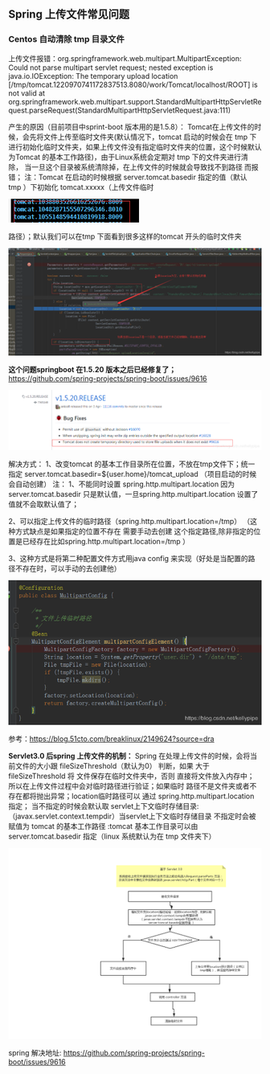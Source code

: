 ## Spring 上传文件常见问题

### Centos 自动清除 tmp 目录文件

上传文件报错：org.springframework.web.multipart.MultipartException: Could not parse multipart servlet request; nested exception is java.io.IOException: The temporary upload location [/tmp/tomcat.1220970741172837513.8080/work/Tomcat/localhost/ROOT] is not valid at org.springframework.web.multipart.support.StandardMultipartHttpServletRequest.parseRequest(StandardMultipartHttpServletRequest.java:111)

产生的原因（目前项目中sprint-boot 版本用的是1.5.8）：
Tomcat在上传文件的时候，会先将文件上传至临时文件夹(默认情况下，tomcat 启动的时候会在 tmp 下 进行初始化临时文件夹，如果上传文件没有指定临时文件夹的位置，这个时候默认为Tomcat 的基本工作路径)，由于Linux系统会定期对 tmp 下的文件夹进行清除， 当一旦这个目录被系统清除掉，在上传文件的时候就会导致找不到路径 而报错；
注：Tomcat 在启动的时候根据 server.tomcat.basedir 指定的值（默认 tmp ）下初始化 tomcat.xxxxx（上传文件临时

 ![å¨è¿éæå¥å¾çæè¿°](assets/20200227133106992.png) 

路径）；默认我们可以在tmp 下面看到很多这样的tomcat 开头的临时文件夹

 ![å¨è¿éæå¥å¾çæè¿°](assets/20200227133204615.png) 



**这个问题springboot 在1.5.20 版本之后已经修复了；**
https://github.com/spring-projects/spring-boot/issues/9616

 ![å¨è¿éæå¥å¾çæè¿°](assets/20200227133219671.png) 



解决方式：
1、改变tomcat 的基本工作目录所在位置，不放在tmp文件下；统一指定 server.tomcat.basedir=${user.home}/tomcat_upload （项目启动的时候会自动创建）
注： 1、不能同时设置 spring.http.multipart.location 因为server.tomcat.basedir 只是默认值，一旦spring.http.multipart.location 设置了值就不会取默认值了；

2、可以指定上传文件的临时路径（spring.http.multipart.location=/tmp） （这种方式缺点是如果指定的位置不存在 需要手动去创建 这个指定路径,除非指定的位置是已经存在比如spring.http.multipart.location=/tmp ）

3、这种方式是将第二种配置文件方式用java config 来实现（好处是当配置的路径不存在时，可以手动的去创建他）

 ![å¨è¿éæå¥å¾çæè¿°](assets/20200227134909316.png) 


参考：https://blog.51cto.com/breaklinux/2149624?source=dra

**Servlet3.0 后spring 上传文件的机制：**
Spring 在处理上传文件的时候，会将当前文件的大小跟 fileSizeThreshold（默认为0） 判断，如果 大于 fileSizeThreshold 将 文件保存在临时文件夹中，否则 直接将文件放入内存中； 所以在上传文件过程中会对临时路径进行验证；如果临时 路径不是文件夹或者不存在都将抛出异常；location临时路径可以 通过 spring.http.multipart.location 指定； 当不指定的时候会默认取 servlet上下文临时存储目录:（javax.servlet.context.tempdir）当servlet上下文临时存储目录 不指定时会被赋值为 tomcat 的基本工作路径 :tomcat 基本工作目录可以由 server.tomcat.basedir 指定（linux 系统默认为在 tmp 文件夹下）

 ![å¨è¿éæå¥å¾çæè¿°](assets/20200227133334292.png) 

spring 解决地址:  https://github.com/spring-projects/spring-boot/issues/9616 